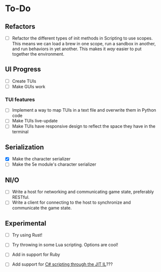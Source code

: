# To-Do

## Refactors

- [ ] Refactor the different types of init methods in Scripting to use scopes. This means we can load a brew in one scope, run a sandbox in another, and run behaviors in yet another. This makes it *way* easier to put together the environment.

## UI Progress

- [ ] Create TUIs
- [ ] Make GUIs work

### TUI features

- [ ] Implement a way to map TUIs in a text file and overwrite them in Python code
- [ ] Make TUIs live-update
- [ ] Make TUIs have responsive design to reflect the space they have in the terminal

## Serialization

- [x] Make the character serializer
- [ ] Make the 5e module's character serializer

## NI/O

- [ ] Write a host for networking and communicating game state, preferably RESTful.
- [ ] Write a client for connecting to the host to synchronize and communicate the game state.

## Experimental

- [ ] Try using Rust!
- [ ] Try throwing in some Lua scripting. Options are cool!
- [ ] Add in support for Ruby
- [ ] Add support for [C# scripting through the JIT IL](https://docs.microsoft.com/en-us/dotnet/standard/managed-execution-process)???

